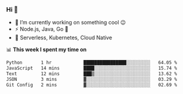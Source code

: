 ### Hi 👋

<!--
**nodejh/nodejh** is a ✨ _special_ ✨ repository because its `README.md` (this file) appears on your GitHub profile.

Here are some ideas to get you started:

- 🔭 I’m currently working on ...
- 🌱 I’m currently learning ...
- 👯 I’m looking to collaborate on ...
- 🤔 I’m looking for help with ...
- 💬 Ask me about ...
- 📫 How to reach me: ...
- 😄 Pronouns: ...
- ⚡ Fun fact: ...
-->

- 🔭 I’m currently working on something cool :wink:
- ⚡ Node.js, Java, Go :thought_balloon:
- 🤖 Serverless, Kubernetes, Cloud Native

📊 **This week I spent my time on**

<!--START_SECTION:waka-->

```txt
Python       1 hr            ████████████████░░░░░░░░░   64.05 %
JavaScript   14 mins         ████░░░░░░░░░░░░░░░░░░░░░   15.74 %
Text         12 mins         ███▒░░░░░░░░░░░░░░░░░░░░░   13.62 %
JSON         3 mins          ▓░░░░░░░░░░░░░░░░░░░░░░░░   03.29 %
Git Config   2 mins          ▓░░░░░░░░░░░░░░░░░░░░░░░░   02.69 %
```

<!--END_SECTION:waka-->


<!--
:traffic_light: **Visitors**

![visitors](https://visitor-badge.glitch.me/badge?page_id=nodejh.nodejh)
-->
